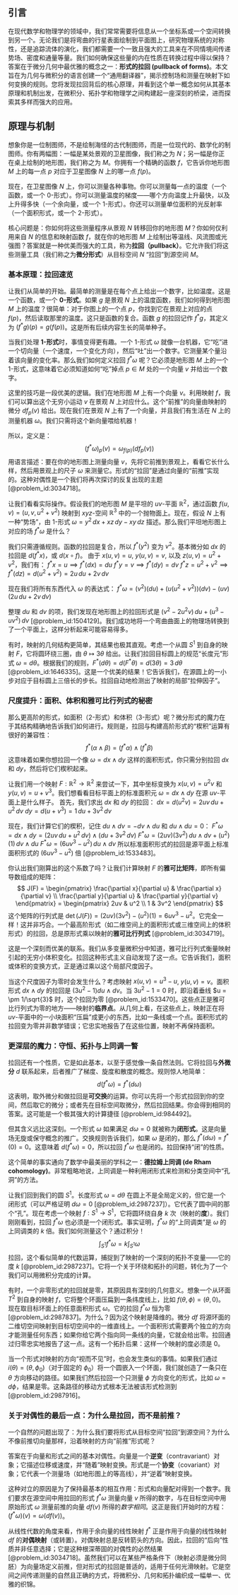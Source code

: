 ## 引言
在现代数学和物理学的领域中，我们常常需要将信息从一个坐标系或一个空间转换到另一个。无论我们是将弯曲的行星表面绘制到平面图上，研究物理系统的对称性，还是追踪流体的演化，我们都需要一个一致且强大的工具来在不同情境间传递势场、密度和通量等量。我们如何确保这些量的内在性质在转换过程中得以保持？答案在于微分几何中最优雅的概念之一：**形式的拉回 (pullback of forms)**。本文旨在为几何与微积分的语言创建一个“通用翻译器”，揭示控制场和测量在映射下如何变换的规则。您将发现拉回背后的核心原理，并看到这个单一概念如何从其基本原理和机制出发，在微积分、拓扑学和物理学之间构建起一座深刻的桥梁，进而探索其多样而强大的应用。

## 原理与机制

想象你是一位制图师，不是绘制海怪的古代制图师，而是一位现代的、数学化的制图师。你有两幅图：一幅是某处景观的卫星图像，我们称之为 $N$；另一幅是你正在桌上绘制的地形图，我们称之为 $M$。你拥有一个精确的函数 $f$，它告诉你地形图 $M$ 上的每一点 $p$ 对应于卫星图像 $N$ 上的哪一点 $f(p)$。

现在，在卫星图像 $N$ 上，你可以测量各种事物。你可以测量每一点的温度（一个函数，或一个 0-形式）。你可以测量温度的梯度——哪个方向温度上升最快，以及上升得多快（一个余向量，或一个 1-形式）。你还可以测量单位面积的光反射率（一个面积形式，或一个 2-形式）。

核心问题是：你如何将这些测量程序从景观 $N$ 转移回你的地形图 $M$？你如何仅利用来自 $N$ 的信息和映射函数 $f$，就在你的地形图 $M$ 上绘制出等温线、风流图或光强图？答案就是一种优美而强大的工具，称为**拉回（pullback）**。它允许我们将这些测量工具（我们称之为**微分形式**）从目标空间 $N$ “拉回”到源空间 $M$。

### 基本原理：拉回速览

让我们从简单的开始。最简单的测量是在每个点上给出一个数字，比如温度。这是一个函数，或一个 **0-形式**。如果 $g$ 是景观 $N$ 上的温度函数，我们如何得到地形图 $M$ 上的温度？很简单：对于你图上的一个点 $p$，你找到它在景观上对应的点 $f(p)$，然后读取那里的温度。这只是函数的复合。函数 $g$ 的拉回记作 $f^*g$，其定义为 $(f^*g)(p) = g(f(p))$。这是所有后续内容生长的简单种子。

当我们处理 **1-形式**时，事情变得更有趣。一个 1-形式 $\omega$ 就像一台机器，它“吃”进一个切向量（一个速度，一个变化方向），然后“吐”出一个数字。它测量某个量沿着该向量的变化率。那么我们如何定义拉回 $f^*\omega$ 呢？它必须是地形图 $M$ 上的一个 1-形式，这意味着它必须知道如何“吃”掉点 $p \in M$ 处的一个向量 $v$ 并给出一个数字。

这里的技巧是一段优美的逻辑。我们在地形图 $M$ 上有一个向量 $v$。利用映射 $f$，我们可以算出这个无穷小运动 $v$ 在景观 $N$ 上对应什么。这个“前推”的向量由映射的微分 $df_p(v)$ 给出。现在我们在景观 $N$ 上有了一个向量，并且我们有生活在 $N$ 上的测量机器 $\omega$。我们只需将这个新向量喂给机器！

所以，定义是：
$$
(f^*\omega)_p(v) = \omega_{f(p)}(df_p(v))
$$
用语言描述：要在你的地形图上测量向量 $v$，先将它前推到景观上，看看它长什么样，然后用景观上的尺子 $\omega$ 来测量它。形式的“拉回”是通过向量的“前推”实现的。这种对偶性是一个我们将再次探讨的反复出现的主题 [@problem_id:3034718]。

让我们看看实际操作。假设我们的地形图 $M$ 是平坦的 $uv$-平面 $\mathbb{R}^2$，通过函数 $f(u,v) = (u, v, u^2+v^2)$ 映射到 $xyz$-空间 $\mathbb{R}^3$ 中的一个抛物面上。现在，假设 $N$ 上有一种“势场”，由 1-形式 $\omega = y^2 \,dx + xz \,dy - xy \,dz$ 描述。那么我们平坦地形图上对应的场 $f^*\omega$ 是什么？

我们只需遵循规则。函数的拉回是复合，所以 $f^*(y^2)$ 变为 $v^2$。基本微分如 $dx$ 的拉回是 $d(f^*x)$，或 $d(x \circ f)$。
由于 $x(u,v)=u$, $y(u,v)=v$, 以及 $z(u,v)=u^2+v^2$，我们有：
$f^*x = u \implies f^*(dx) = du$
$f^*y = v \implies f^*(dy) = dv$
$f^*z = u^2+v^2 \implies f^*(dz) = d(u^2+v^2) = 2u\,du + 2v\,dv$

现在我们将所有东西代入 $\omega$ 的表达式：
$f^*\omega = (v^2) (du) + (u(u^2+v^2)) (dv) - (uv) (2u\,du + 2v\,dv)$

整理 $du$ 和 $dv$ 的项，我们发现在地形图上的拉回形式是 $(v^2 - 2u^2v) \,du + (u^3 - uv^2) \,dv$ [@problem_id:1504129]。我们成功地将一个弯曲曲面上的物理场转换到了一个平面上，这样分析起来可能容易得多。

有时，映射的几何结构更简单，其结果也极其直观。考虑一个从圆 $S^1$ 到自身的映射 $F$，它将圆环绕三圈，由 $\theta \mapsto 3\theta$ 给出。让我们拉回目标圆上的规范“长度元”形式 $\omega=d\theta$。根据我们的规则，$F^*(d\theta) = d(F^*\theta) = d(3\theta) = 3\,d\theta$ [@problem_id:1646335]。这是一个优美的结果！它告诉我们，在源圆上的一小步对应于目标圆上三倍长的步长。拉回自动地检测出了映射的局部“拉伸因子”。

### 尺度提升：面积、体积和雅可比行列式的秘密

那么更高阶的形式，如面积（2-形式）和体积（3-形式）呢？微分形式的魔力在于其结构精确地告诉我们如何进行。规则是，拉回与构建高阶形式的“楔积”运算有很好的兼容性：
$$
f^*(\alpha \wedge \beta) = (f^*\alpha) \wedge (f^*\beta)
$$
这意味着如果你想拉回一个像 $\omega = dx \wedge dy$ 这样的面积形式，你只需分别拉回 $dx$ 和 $dy$，然后将它们楔积起来。

让我们用一个映射 $F: \mathbb{R}^2 \to \mathbb{R}^2$ 来尝试一下，其中坐标变换为 $x(u,v) = u^2 v$ 和 $y(u,v) = u + v^3$。我们想看看目标平面上的标准面积元 $\omega = dx \wedge dy$ 在源 $uv$-平面上是什么样子。
首先，我们求出 $dx$ 和 $dy$ 的拉回：
$dx = d(u^2v) = 2uv\,du + u^2\,dv$
$dy = d(u+v^3) = 1\,du + 3v^2\,dv$

现在，我们计算它们的楔积，记住 $du \wedge dv = -dv \wedge du$ 和 $du \wedge du = 0$：
$F^*\omega = dx \wedge dy = (2uv\,du + u^2\,dv) \wedge (du + 3v^2\,dv)$
$F^*\omega = (2uv)(3v^2) \,du \wedge dv + (u^2)(1) \,dv \wedge du$
$F^*\omega = (6uv^3 - u^2)\,du \wedge dv$
所以标准面积形式的拉回是源平面上标准面积形式的 $(6uv^3 - u^2)$ 倍 [@problem_id:1533483]。

你认出我们刚算出的这个系数了吗？让我们计算映射 $F$ 的**雅可比矩阵**，即所有偏导数组成的矩阵：
$$
J(F) = \begin{pmatrix} \frac{\partial x}{\partial u} & \frac{\partial x}{\partial v} \\ \frac{\partial y}{\partial u} & \frac{\partial y}{\partial v} \end{pmatrix} = \begin{pmatrix} 2uv & u^2 \\ 1 & 3v^2 \end{pmatrix}
$$
这个矩阵的行列式是 $\det(J(F)) = (2uv)(3v^2) - (u^2)(1) = 6uv^3 - u^2$。它完全一样！这并非巧合。一个最高阶形式（如二维空间上的面积形式或三维空间上的体积形式）的拉回，总是原形式乘以映射的**雅可比行列式** [@problem_id:3034719]。

这是一个深刻而优美的联系。我们从多变量微积分中知道，雅可比行列式衡量映射引起的无穷小体积变化。拉回这种形式主义自动发现了这一点。它告诉我们，面积或体积的变换方式，正是通过乘以这个局部尺度因子。

当这个尺度因子为零时会发生什么？考虑映射 $x(u,v) = u^3-u$, $y(u,v)=v$。面积形式 $dx \wedge dy$ 的拉回是 $(3u^2-1)du \wedge dv$。当 $3u^2-1=0$ 时，即沿着垂线 $u = \pm 1/\sqrt{3}$ 时，这个拉回为零 [@problem_id:1533470]。这些点正是雅可比行列式为零的地方——映射的**临界点**。从几何上看，在这些点上，映射正在将 $uv$-平面中的一小块面积“压扁”成更小的东西，比如一条线或一个点。面积形式的拉回变为零并非数学错误；它忠实地报告了在这些位置，映射不再保持面积。

### 更深层的魔力：守恒、拓扑与上同调一瞥

拉回还有一个性质，它是如此基本，以至于感觉像一条自然法则。它将拉回与**外微分** $d$ 联系起来，后者推广了梯度、旋度和散度的概念。规则惊人地简单：
$$
d(f^*\omega) = f^*(d\omega)
$$
这表明，取外微分和做拉回是**可交换**的运算。你可以先将一个形式拉回到你的空间，然后取它的微分；或者先在目标空间取微分，然后拉回结果。你会得到相同的答案。这可能是一个极其强大的计算捷径 [@problem_id:984492]。

但其含义远比这深刻。一个形式 $\omega$ 如果满足 $d\omega = 0$ 就被称为**闭形式**。这是向量场无旋或保守概念的推广。交换规则告诉我们，如果 $\omega$ 是闭的，那么 $f^*(d\omega) = f^*(0) = 0$。这意味着 $d(f^*\omega)=0$，所以拉回 $f^*\omega$ 也是闭的。拉回保持“闭”的性质。

这个简单的事实通向了数学中最美丽的学科之一：**德拉姆上同调 (de Rham cohomology)**。非常粗略地说，上同调是一种利用闭形式来检测和分类空间中“孔洞”的方法。

让我们回到我们的圆 $S^1$。长度形式 $\omega = d\theta$ 在圆上不是全局定义的，但它是一个闭形式（可以严格证明 $d\omega=0$ [@problem_id:2987237]）。它代表了圆中间的那个“孔”。现在考虑一个映射 $f:S^1 \to S^1$，它将圆环绕自身 $k$ 次（映射的**度**）。我们刚刚看到，拉回 $f^*\omega$ 也必须是一个闭形式。事实证明，$f^*\omega$ 的“上同调类”是 $\omega$ 的上同调类的 $k$ 倍。我们如何测量这个？通过积分！
$$
\int_{S^1} f^*\omega = k \int_{S^1} \omega
$$
拉回，这个看似简单的代数运算，捕捉到了映射的一个深刻的拓扑不变量——它的度 $k$ [@problem_id:2987237]。它将一个关于环绕和拓扑的问题，转化为了一个我们可以用微积分完成的计算。

有时，一个非零形式的拉回就是零，其原因具有深刻的几何意义。想象一个从环面 $T^2$ 到自身的映射 $f$，它将整个环面压扁到一条纬度线上，比如 $f(\theta, \phi) = (\theta, 0)$。现在取目标环面上的任意面积形式 $\omega$。它的拉回 $f^*\omega$ 恒为零 [@problem_id:2987837]。为什么？因为这个映射是降维的。微分 $df$ 将源环面的二维切空间映射到目标切空间中的一维直线上。一个面积形式需要两个独立的方向才能测量任何东西；如果你给它两个指向同一条线的向量，它就会给出零。拉回通过归零忠实地报告了这一点。这有一个拓扑后果：这样一个映射的度必须是 0。

当一个形式对映射的方向“视而不见”时，也会发生类似的事情。如果我们通过 $i(\theta) = (\theta, \phi_0)$（对于固定的 $\phi_0$）将一个圆嵌入一个环面，我们就创造了一条只在 $\theta$ 方向移动的路径。如果我们然后拉回一个只测量 $\phi$ 方向变化的形式，比如 $\omega = d\phi$，结果是零。这条路径的移动方式根本无法被该形式检测到 [@problem_id:2987916]。

### 关于对偶性的最后一点：为什么是拉回，而不是前推？

一个自然的问题出现了：为什么我们要将形式从目标空间“拉回”到源空间？为什么不像前推切向量那样，沿着映射的方向“前推”形式呢？

答案在于向量和形式之间的基本对偶性。向量是一个**逆变**（contravariant）对象；它描述位移或速度，并“随着”映射变换。形式是一个**协变**（covariant）对象；它代表一个测量场（如地形图上的等高线），并“逆着”映射变换。

这种对立的原因是为了保持最基本的相互作用：形式和向量配对得到一个数字。我们要求在源空间中用拉回的形式 $f^*\omega$ 测量向量 $v$ 所得的数字，与在目标空间中用原始形式 $\omega$ 测量前推的向量 $df(v)$ 所得的*数字相同*。这正是我们开始时的方程：$(f^*\omega)(v) = \omega(df(v))$。

从线性代数的角度来看，作用于余向量的线性映射 $f^*$ 正是作用于向量的线性映射 $df$ 的**对偶映射**（或转置）。对偶映射总是反转箭头的方向。因此，拉回的“后向”性质并非任意选择；它是这种根深蒂固的对偶性的必然结果 [@problem_id:3034718]。虽然我们可以在某些严格条件下（映射必须是微分同胚）为向量场定义前推，但对形式的拉回是普适的，适用于任何光滑映射。它是空间之间传递测量的自然且正确的方式，将微积分、几何和拓扑编织成一幅单一、优雅的织锦。

